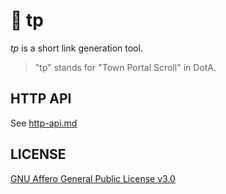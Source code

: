 # 📜 tp

*tp* is a short link generation tool.

> "tp" stands for "Town Portal Scroll" in DotA.

## HTTP API

See [http-api.md](doc/http-api.md)

## LICENSE

[GNU Affero General Public License v3.0](https://choosealicense.com/licenses/agpl-3.0)

